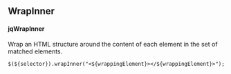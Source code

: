## WrapInner
#### jqWrapInner
Wrap an HTML structure around the content of each element in the set of matched elements.
```
$(${selector}).wrapInner("<${wrappingElement}></${wrappingElement}>");
```